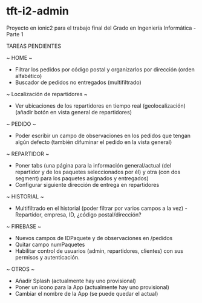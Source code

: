 # tft-i2-admin
Proyecto en ionic2 para el trabajo final del Grado en Ingeniería Informática - Parte 1

TAREAS PENDIENTES

~ HOME ~
- Filtrar los pedidos por código postal y organizarlos por dirección (orden alfabético)
- Buscador de pedidos no entregados (multifiltrado)


~ Localización de repartidores ~
- Ver ubicaciones de los repartidores en tiempo real (geolocalización) (añadir botón en vista general de repartidores)


~ PEDIDO ~
- Poder escribir un campo de observaciones en los pedidos que tengan algún defecto (también difuminar el pedido en la vista general)


~ REPARTIDOR ~
- Poner tabs (una página para la información general/actual (del repartidor y de los paquetes seleccionados por él) y otra (con dos segment) para los paquetes asignados y entregados)
- Configurar siguiente dirección de entrega en repartidores


~ HISTORIAL ~ 
- Multifiltrado en el historial (poder filtrar por varios campos a la vez) - Repartidor, empresa, ID, ¿código postal/dirección?


~ FIREBASE ~
- Nuevos campos de IDPaquete y de observaciones en /pedidos
- Quitar campo numPaquetes
- Habilitar control de usuarios (admin, repartidores, clientes) con sus permisos y autenticación.


~ OTROS ~
- Añadir Splash (actualmente hay uno provisional)
- Poner un icono para la App (actualmente hay uno provisional)
- Cambiar el nombre de la App (se puede quedar el actual)
